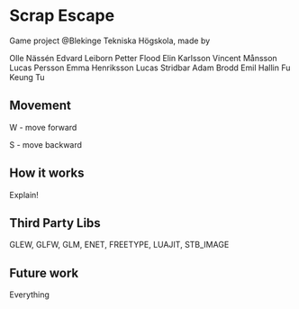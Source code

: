Scrap Escape
================

Game project @Blekinge Tekniska Högskola, made by

Olle Nässén
Edvard Leiborn
Petter Flood
Elin Karlsson
Vincent Månsson
Lucas Persson
Emma Henriksson
Lucas Stridbar
Adam Brodd
Emil Hallin
Fu Keung Tu


Movement
----------------

W - move forward

S - move backward


How it works
----------------

Explain!


Third Party Libs
----------------

GLEW, GLFW, GLM, ENET, FREETYPE, LUAJIT, STB_IMAGE 


Future work
----------------

Everything
